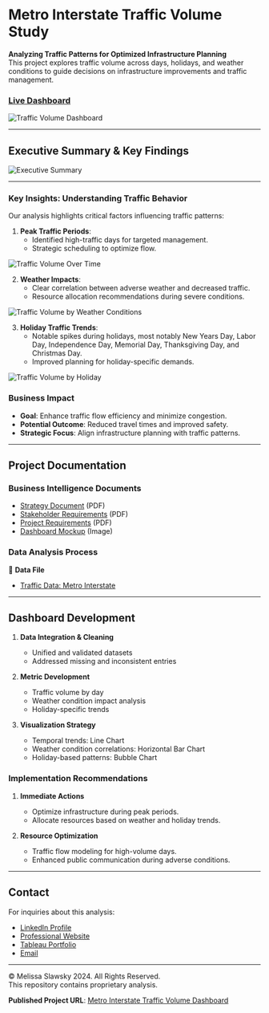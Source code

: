 # Metro Interstate Traffic Volume Study

**Analyzing Traffic Patterns for Optimized Infrastructure Planning**  
This project explores traffic volume across days, holidays, and weather conditions to guide decisions on infrastructure improvements and traffic management.

### [Live Dashboard](https://public.tableau.com/views/TrafficVolume-HighwayInfrastructureStudy/TrafficVolumevs_WeatherConditions?:language=en-US&:sid=&:redirect=auth&:display_count=n&:origin=viz_share_link)

![Traffic Volume Dashboard](dashboard-traffic-volume-analysis.png)

---

## Executive Summary & Key Findings
![Executive Summary](traffic-volume-executive-summary.png)

---

### Key Insights: Understanding Traffic Behavior

Our analysis highlights critical factors influencing traffic patterns:

1. **Peak Traffic Periods**:
   - Identified high-traffic days for targeted management.
   - Strategic scheduling to optimize flow.

![Traffic Volume Over Time](traffic-volume-over-time-vis.png)


2. **Weather Impacts**:
   - Clear correlation between adverse weather and decreased traffic.
   - Resource allocation recommendations during severe conditions.
  
![Traffic Volume by Weather Conditions](traffic-volume-weather-conditions-vis.png)


3. **Holiday Traffic Trends**:
   - Notable spikes during holidays, most notably New Years Day, Labor Day, Independence Day, Memorial Day, Thanksgiving Day, and Christmas Day.
   - Improved planning for holiday-specific demands.

![Traffic Volume by Holiday](traffic-volume-by-holiday-vis.png)

### Business Impact
- **Goal**: Enhance traffic flow efficiency and minimize congestion.
- **Potential Outcome**: Reduced travel times and improved safety.
- **Strategic Focus**: Align infrastructure planning with traffic patterns.

---

## Project Documentation

### Business Intelligence Documents
- [Strategy Document](https://github.com/mslawsky/traffic-volume-study/raw/main/strategy-document-traffic-volume.pdf) (PDF)
- [Stakeholder Requirements](https://github.com/mslawsky/traffic-volume-study/raw/main/stakeholder-requirements-traffic-volume.pdf) (PDF)
- [Project Requirements](https://github.com/mslawsky/traffic-volume-study/raw/main/project-requirements-traffic-volume.pdf) (PDF)
- [Dashboard Mockup](https://github.com/mslawsky/traffic-volume-study/raw/main/traffic-volume-mockup.png) (Image)

### Data Analysis Process

📂 **Data File**  
- [Traffic Data: Metro Interstate](https://github.com/mslawsky/traffic-volume-study/raw/main/metro-interstate-traffic-volume.csv)


---

## Dashboard Development

1. **Data Integration & Cleaning**
   - Unified and validated datasets
   - Addressed missing and inconsistent entries

2. **Metric Development**
   - Traffic volume by day
   - Weather condition impact analysis
   - Holiday-specific trends

3. **Visualization Strategy**
   - Temporal trends: Line Chart
   - Weather condition correlations: Horizontal Bar Chart
   - Holiday-based patterns: Bubble Chart

### Implementation Recommendations

1. **Immediate Actions**
   - Optimize infrastructure during peak periods.
   - Allocate resources based on weather and holiday trends.

2. **Resource Optimization**
   - Traffic flow modeling for high-volume days.
   - Enhanced public communication during adverse conditions.

---

## Contact

For inquiries about this analysis:
- [LinkedIn Profile](https://www.linkedin.com/in/melissaslawsky/)
- [Professional Website](https://melissaslawsky.com/client-results/)
- [Tableau Portfolio](https://public.tableau.com/app/profile/melissa.slawsky1925/vizzes)
- [Email](mailto:melissa@melissaslawsky.com)

---

© Melissa Slawsky 2024. All Rights Reserved.  
This repository contains proprietary analysis.

**Published Project URL**: [Metro Interstate Traffic Volume Dashboard](https://public.tableau.com/views/TrafficVolume-HighwayInfrastructureStudy/TrafficVolumevs_WeatherConditions?:language=en-US&:sid=&:redirect=auth&:display_count=n&:origin=viz_share_link)
